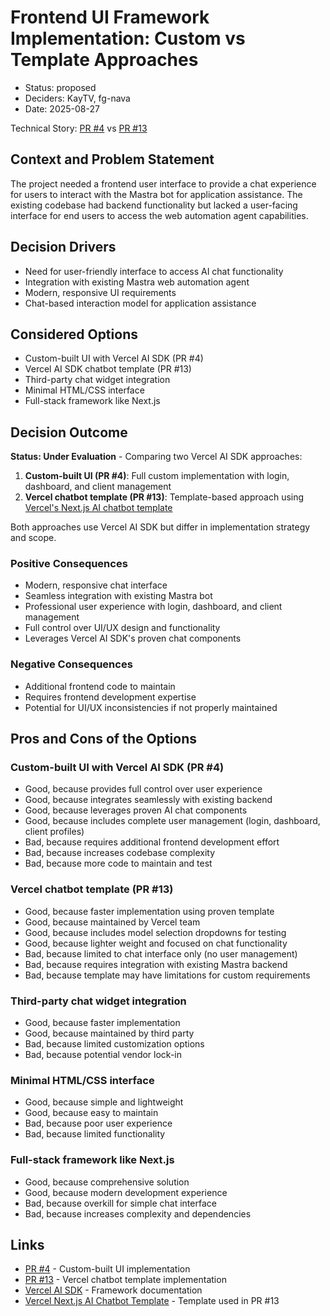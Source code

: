 # Frontend UI Framework Implementation: Custom vs Template Approaches

- Status: proposed
- Deciders: KayTV, fg-nava
- Date: 2025-08-27

Technical Story: [PR #4](https://github.com/navapbc/labs-asp/pull/4) vs [PR #13](https://github.com/navapbc/labs-asp/pull/13)

## Context and Problem Statement

The project needed a frontend user interface to provide a chat experience for users to interact with the Mastra bot for application assistance. The existing codebase had backend functionality but lacked a user-facing interface for end users to access the web automation agent capabilities.

## Decision Drivers

- Need for user-friendly interface to access AI chat functionality
- Integration with existing Mastra web automation agent
- Modern, responsive UI requirements
- Chat-based interaction model for application assistance

## Considered Options

- Custom-built UI with Vercel AI SDK (PR #4)
- Vercel AI SDK chatbot template (PR #13)
- Third-party chat widget integration
- Minimal HTML/CSS interface
- Full-stack framework like Next.js

## Decision Outcome

**Status: Under Evaluation** - Comparing two Vercel AI SDK approaches:

1. **Custom-built UI (PR #4)**: Full custom implementation with login, dashboard, and client management
2. **Vercel chatbot template (PR #13)**: Template-based approach using [Vercel's Next.js AI chatbot template](https://vercel.com/templates/next.js/nextjs-ai-chatbot)

Both approaches use Vercel AI SDK but differ in implementation strategy and scope.

### Positive Consequences

- Modern, responsive chat interface
- Seamless integration with existing Mastra bot
- Professional user experience with login, dashboard, and client management
- Full control over UI/UX design and functionality
- Leverages Vercel AI SDK's proven chat components

### Negative Consequences

- Additional frontend code to maintain
- Requires frontend development expertise
- Potential for UI/UX inconsistencies if not properly maintained

## Pros and Cons of the Options

### Custom-built UI with Vercel AI SDK (PR #4)

- Good, because provides full control over user experience
- Good, because integrates seamlessly with existing backend
- Good, because leverages proven AI chat components
- Good, because includes complete user management (login, dashboard, client profiles)
- Bad, because requires additional frontend development effort
- Bad, because increases codebase complexity
- Bad, because more code to maintain and test

### Vercel chatbot template (PR #13)

- Good, because faster implementation using proven template
- Good, because maintained by Vercel team
- Good, because includes model selection dropdowns for testing
- Good, because lighter weight and focused on chat functionality
- Bad, because limited to chat interface only (no user management)
- Bad, because requires integration with existing Mastra backend
- Bad, because template may have limitations for custom requirements

### Third-party chat widget integration

- Good, because faster implementation
- Good, because maintained by third party
- Bad, because limited customization options
- Bad, because potential vendor lock-in

### Minimal HTML/CSS interface

- Good, because simple and lightweight
- Good, because easy to maintain
- Bad, because poor user experience
- Bad, because limited functionality

### Full-stack framework like Next.js

- Good, because comprehensive solution
- Good, because modern development experience
- Bad, because overkill for simple chat interface
- Bad, because increases complexity and dependencies

## Links

- [PR #4](https://github.com/navapbc/labs-asp/pull/4) - Custom-built UI implementation
- [PR #13](https://github.com/navapbc/labs-asp/pull/13) - Vercel chatbot template implementation
- [Vercel AI SDK](https://sdk.vercel.ai/) - Framework documentation
- [Vercel Next.js AI Chatbot Template](https://vercel.com/templates/next.js/nextjs-ai-chatbot) - Template used in PR #13
